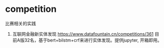 # competition
比赛相关的实践

1. 互联网金融新实体发现
https://www.datafountain.cn/competitions/361 
目前A版32名，基于bert+bilstm+crf来进行实体发现。提供jupyter, 开箱即用。